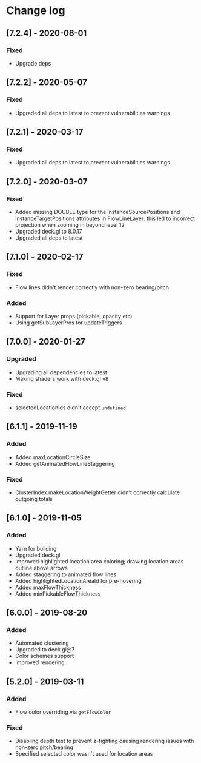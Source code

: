 # Change log

## [7.2.4] - 2020-08-01
### Fixed
- Upgrade deps 

## [7.2.2] - 2020-05-07
### Fixed
- Upgraded all deps to latest to prevent vulnerabilities warnings 

## [7.2.1] - 2020-03-17
### Fixed
- Upgraded all deps to latest to prevent vulnerabilities warnings  

## [7.2.0] - 2020-03-07
### Fixed
- Added missing DOUBLE type for the instanceSourcePositions and instanceTargetPositions
  attributes in FlowLineLayer: this led to incorrect projection when zooming in beyond level 12
- Upgraded deck.gl to 8.0.17  
- Upgraded all deps to latest  

## [7.1.0] - 2020-02-17
### Fixed
- Flow lines didn't render correctly with non-zero bearing/pitch
### Added
- Support for Layer props (pickable, opacity etc)
- Using getSubLayerPros for updateTriggers

## [7.0.0] - 2020-01-27
### Upgraded
- Upgrading all dependencies to latest
- Making shaders work with deck.gl v8
### Fixed
- selectedLocationIds didn't accept `undefined`

## [6.1.1] - 2019-11-19
### Added
- Added maxLocationCircleSize
- Added getAnimatedFlowLineStaggering
### Fixed
- ClusterIndex.makeLocationWeightGetter didn't correctly calculate outgoing totals

## [6.1.0] - 2019-11-05
### Added
- Yarn for building
- Upgraded deck.gl
- Improved highlighted location area coloring; drawing location areas outline above arrows
- Added staggering to animated flow lines
- Added highlightedLocationAreaId for pre-hovering
- Added maxFlowThickness
- Added minPickableFlowThickness 


## [6.0.0] - 2019-08-20
### Added
- Automated clustering
- Upgraded to deck.gl@7
- Color schemes support
- Improved rendering



## [5.2.0] - 2019-03-11
### Added
- Flow color overriding via `getFlowColor`

### Fixed
- Disabling depth test to prevent z-fighting causing rendering issues with non-zero pitch/bearing
- Specified selected color wasn't used for location areas
